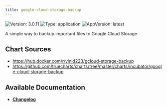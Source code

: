 ```yaml
---
title: google-cloud-storage-backup
---
```


![Version: 3.0.11](https://img.shields.io/badge/Version-3.0.11-informational?style=flat-square) ![Type: application](https://img.shields.io/badge/Type-application-informational?style=flat-square) ![AppVersion: latest](https://img.shields.io/badge/AppVersion-latest-informational?style=flat-square)

A simple way to backup important files to Google Cloud Storage.


## Chart Sources

- https://hub.docker.com/r/vinid223/gcloud-storage-backup
- https://github.com/truecharts/charts/tree/master/charts/incubator/google-cloud-storage-backup

## Available Documentation

- [**Changelog**](./CHANGELOG.md)
